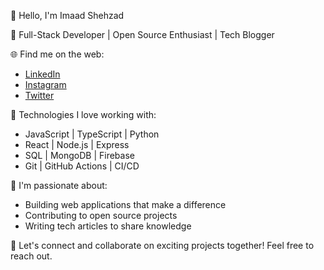 👋 Hello, I'm Imaad Shehzad

🚀 Full-Stack Developer | Open Source Enthusiast | Tech Blogger

🌐 Find me on the web:
- [LinkedIn](www.linkedin.com/in/imaad-shehzad-3a8670294)
- [Instagram](https://www.instagram.com/imaadkhanx/)
- [Twitter](https://twitter.com/imaadshehzad)

🔧 Technologies I love working with:
- JavaScript | TypeScript | Python
- React | Node.js | Express
- SQL | MongoDB | Firebase
- Git | GitHub Actions | CI/CD

🌱 I'm passionate about:
- Building web applications that make a difference
- Contributing to open source projects
- Writing tech articles to share knowledge

💌 Let's connect and collaborate on exciting projects together! Feel free to reach out.

